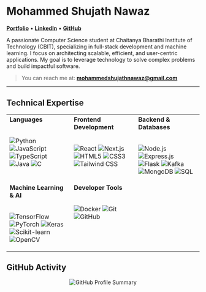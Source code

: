 # Mohammed Shujath Nawaz
<p align="left">
  <a href="https://mohammedshujathnawaz.netlify.app/"><strong>Portfolio</strong></a> •
  <a href="https://linkedin.com/in/mohammed-shujath-nawaz"><strong>LinkedIn</strong></a> •
  <a href="https://github.com/mrranger939"><strong>GitHub</strong></a>
</p>

A passionate Computer Science student at Chaitanya Bharathi Institute of Technology (CBIT), specializing in full-stack development and machine learning. I focus on architecting scalable, efficient, and user-centric applications. My goal is to leverage technology to solve complex problems and build impactful software.

> You can reach me at: **mohammedshujathnawaz@gmail.com**

---

## Technical Expertise

<table>
  <tr>
    <td valign="top" width="33%">
      <strong>Languages</strong><br><br>
      <p>
        <img src="https://img.shields.io/badge/Python-3776AB?style=flat-square&logo=python&logoColor=white" alt="Python" />
        <img src="https://img.shields.io/badge/JavaScript-F7DF1E?style=flat-square&logo=javascript&logoColor=black" alt="JavaScript" />
        <img src="https://img.shields.io/badge/TypeScript-3178C6?style=flat-square&logo=typescript&logoColor=white" alt="TypeScript" />
        <img src="https://img.shields.io/badge/Java-ED8B00?style=flat-square&logo=openjdk&logoColor=white" alt="Java" />
        <img src="https://img.shields.io/badge/C-A8B9CC?style=flat-square&logo=c&logoColor=black" alt="C" />
      </p>
    </td>
    <td valign="top" width="33%">
      <strong>Frontend Development</strong><br><br>
      <p>
        <img src="https://img.shields.io/badge/React-20232A?style=flat-square&logo=react&logoColor=61DAFB" alt="React" />
        <img src="https://img.shields.io/badge/Next.js-000000?style=flat-square&logo=nextdotjs&logoColor=white" alt="Next.js" />
        <img src="https://img.shields.io/badge/HTML5-E34F26?style=flat-square&logo=html5&logoColor=white" alt="HTML5" />
        <img src="https://img.shields.io/badge/CSS3-1572B6?style=flat-square&logo=css3&logoColor=white" alt="CSS3" />
        <img src="https://img.shields.io/badge/Tailwind_CSS-38B2AC?style=flat-square&logo=tailwind-css&logoColor=white" alt="Tailwind CSS" />
      </p>
    </td>
    <td valign="top" width="33%">
      <strong>Backend & Databases</strong><br><br>
      <p>
        <img src="https://img.shields.io/badge/Node.js-339933?style=flat-square&logo=nodedotjs&logoColor=white" alt="Node.js" />
        <img src="https://img.shields.io/badge/Express.js-000000?style=flat-square&logo=express&logoColor=white" alt="Express.js" />
        <img src="https://img.shields.io/badge/Flask-000000?style=flat-square&logo=flask&logoColor=white" alt="Flask" />
        <img src="https://img.shields.io/badge/Kafka-231F20?style=flat-square&logo=apache-kafka&logoColor=white" alt="Kafka" />
        <img src="https://img.shields.io/badge/MongoDB-47A248?style=flat-square&logo=mongodb&logoColor=white" alt="MongoDB" />
        <img src="https://img.shields.io/badge/SQL-4479A1?style=flat-square&logo=postgresql&logoColor=white" alt="SQL" />
      </p>
    </td>
  </tr>
  <tr>
    <td valign="top" width="33%">
      <strong>Machine Learning & AI</strong><br><br>
      <p>
        <img src="https://img.shields.io/badge/TensorFlow-FF6F00?style=flat-square&logo=tensorflow&logoColor=white" alt="TensorFlow" />
        <img src="https://img.shields.io/badge/PyTorch-EE4C2C?style=flat-square&logo=pytorch&logoColor=white" alt="PyTorch" />
        <img src="https://img.shields.io/badge/Keras-D00000?style=flat-square&logo=keras&logoColor=white" alt="Keras" />
        <img src="https://img.shields.io/badge/Scikit--learn-F7931E?style=flat-square&logo=scikit-learn&logoColor=white" alt="Scikit-learn" />
        <img src="https://img.shields.io/badge/OpenCV-5C3EE8?style=flat-square&logo=opencv&logoColor=white" alt="OpenCV" />
      </p>
    </td>
    <td valign="top" width="33%">
      <strong>Developer Tools</strong><br><br>
      <p>
        <img src="https://img.shields.io/badge/Docker-2496ED?style=flat-square&logo=docker&logoColor=white" alt="Docker" />
        <img src="https://img.shields.io/badge/Git-F05032?style=flat-square&logo=git&logoColor=white" alt="Git" />
        <img src="https://img.shields.io/badge/GitHub-181717?style=flat-square&logo=github&logoColor=white" alt="GitHub" />
      </p>
    </td>
    <td valign="top" width="33%">
      </td>
  </tr>
</table>

## GitHub Activity

<p align="center">
  <img src="https://github-profile-summary-cards.vercel.app/api/cards/profile-details?username=mrranger939&theme=github_dark" alt="GitHub Profile Summary"/>
</p>
